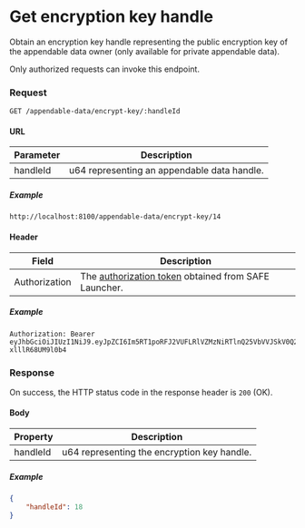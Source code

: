 # Get encryption key handle

Obtain an encryption key handle representing the public encryption key of the appendable data owner (only available for private appendable data).

Only authorized requests can invoke this endpoint.

### Request

```
GET /appendable-data/encrypt-key/:handleId
```

#### URL

| Parameter | Description |
| --- | --- |
| handleId | u64 representing an appendable data handle. |

##### Example

```
http://localhost:8100/appendable-data/encrypt-key/14
```

#### Header

| Field | Description |
| --- | --- |
| Authorization | The [authorization token](/auth) obtained from SAFE Launcher. |

##### Example

```
Authorization: Bearer eyJhbGciOiJIUzI1NiJ9.eyJpZCI6Im5RT1poRFJ2VUFLRlVZMzNiRTlnQ25VbVVJSkV0Q2lmYk4zYjE1dXZ2TlU9In0.OTKcHQ9VUKYzBXH_MqeWR4UcHFJV-xlllR68UM9l0b4
```

### Response

On success, the HTTP status code in the response header is `200` (OK).

#### Body

| Property | Description |
| --- | --- |
| handleId | u64 representing the encryption key handle. |

##### Example

```json
{
	"handleId": 18
}
```
